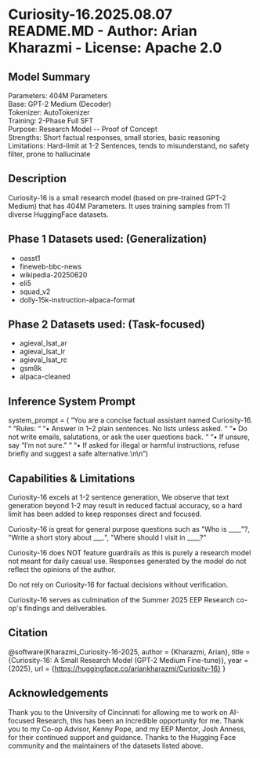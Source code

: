 # Curiosity-16.2025.08.07 README.MD - Author: Arian Kharazmi - License: Apache 2.0

## Model Summary
Parameters: 404M Parameters  
Base: GPT-2 Medium (Decoder)  
Tokenizer: AutoTokenizer  
Training: 2-Phase Full SFT  
Purpose: Research Model -- Proof of Concept  
Strengths: Short factual responses, small stories, basic reasoning  
Limitations: Hard-limit at 1-2 Sentences, tends to misunderstand, no safety filter, prone to hallucinate

## Description
Curiosity-16 is a small research model (based on pre-trained GPT-2 Medium) that has 404M Parameters. It uses training samples from 11 diverse HuggingFace datasets.

## Phase 1 Datasets used: (Generalization)
* oasst1
* fineweb-bbc-news
* wikipedia-20250620
* eli5
* squad_v2
* dolly-15k-instruction-alpaca-format

## Phase 2 Datasets used: (Task-focused)
* agieval_lsat_ar
* agieval_lsat_lr
* agieval_lsat_rc
* gsm8k
* alpaca-cleaned

## Inference System Prompt
system_prompt = (
“You are a concise factual assistant named Curiosity-16. “
“Rules: “
“• Answer in 1–2 plain sentences. No lists unless asked. “
“• Do not write emails, salutations, or ask the user questions back. “
“• If unsure, say “I’m not sure.” “
“• If asked for illegal or harmful instructions, refuse briefly and suggest a safe alternative.\n\n”)

## Capabilities & Limitations
Curiosity-16 excels at 1-2 sentence generation, We observe that text generation beyond 1-2 may result in reduced factual accuracy, so a hard limit has been added to keep responses direct and focused.

Curiosity-16 is great for general purpose questions such as "Who is ____"?, "Write a short story about ___.", "Where should I visit in ____?"

Curiosity-16 does NOT feature guardrails as this is purely a research model not meant for daily casual use. Responses generated by the model do not reflect the opinions of the author.

Do not rely on Curiosity-16 for factual decisions without verification.

Curiosity-16 serves as culmination of the Summer 2025 EEP Research co-op's findings and deliverables.

## Citation
@software{Kharazmi_Curiosity-16-2025,
  author = {Kharazmi, Arian},
  title = {Curiosity-16: A Small Research Model (GPT-2 Medium Fine-tune)},
  year = {2025},
  url = {https://huggingface.co/ariankharazmi/Curiosity-16}
}

## Acknowledgements
Thank you to the University of Cincinnati for allowing me to work on AI-focused Research, this has been an incredible opportunity for me. Thank you to my Co-op Advisor, Kenny Pope, and my EEP Mentor, Josh Anness, for their continued support and guidance. Thanks to the Hugging Face community and the maintainers of the datasets listed above.

